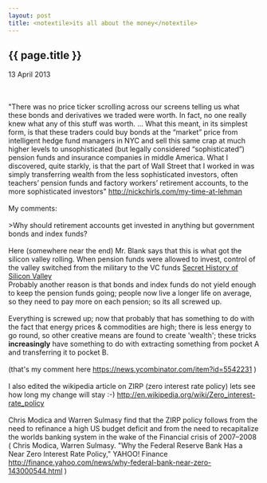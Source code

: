 ```yaml
---
layout: post
title: <notextile>its all about the money</notextile>
---
```


{{ page.title }}
----------------

<p class="publish_date">
13 April 2013

</p>
<br><br>&quot;There was no price ticker scrolling across our screens telling us what these bonds and derivatives we traded were worth. In fact, no one really knew what any of this stuff was worth. ... What this meant, in its simplest form, is that these traders could buy bonds at the &ldquo;market&rdquo; price from intelligent hedge fund managers in NYC and sell this same crap at much higher levels to unsophisticated (but legally considered &ldquo;sophisticated&rdquo;) pension funds and insurance companies in middle America. What I discovered, quite starkly, is that the part of Wall Street that I worked in was simply transferring wealth from the less sophisticated investors, often teachers&rsquo; pension funds and factory workers&rsquo; retirement accounts, to the more sophisticated investors&quot; <a class="ot-anchor" href="http://nickchirls.com/my-time-at-lehman" rel="nofollow">http://nickchirls.com/my-time-at-lehman</a><br><br>My comments:<br><br>&gt;Why should retirement accounts get invested in anything but government bonds and index funds?<br><br>Here (somewhere near the end) Mr. Blank says that this is what got the silicon valley rolling. When pension funds were allowed to invest, control of the valley switched from the military to the VC funds <a class="ot-anchor" href="http://www.youtube.com/watch?v=ZTC_RxWN_xo" rel="nofollow">Secret History of Silicon Valley</a><br>Probably another reason is that bonds and index funds do not yield enough to keep the pension funds going; people now live a longer life on average, so they need to pay more on each pension; so its all screwed up.<br><br>Everything is screwed up; now that probably that has something to do with the fact that energy prices &amp; commodities are high; there is less energy to go round, so other creative means are found to create &#39;wealth&#39;; these tricks <b>increasingly</b> have something to do with extracting something from pocket A and transferring it to pocket B.<br><br>(that&#39;s my comment here <a class="ot-anchor" href="https://news.ycombinator.com/item?id=5542231" rel="nofollow">https://news.ycombinator.com/item?id=5542231</a> )<br><br>I also edited the wikipedia article on ZIRP (zero interest rate policy) lets see how long my change will stay :-) <a class="ot-anchor" href="http://en.wikipedia.org/wiki/Zero_interest-rate_policy" rel="nofollow">http://en.wikipedia.org/wiki/Zero_interest-rate_policy</a><br><br>Chris Modica and Warren Sulmasy find that the ZIRP policy follows from the need to refinance a high US budget deficit and from the need to recapitalize the worlds banking system in the wake of the Financial crisis of 2007&ndash;2008 ( Chris Modica, Warren Sulmasy. &quot;Why the Federal Reserve Bank Has a Near Zero Interest Rate Policy,&quot; YAHOO! Finance <a class="ot-anchor" href="http://finance.yahoo.com/news/why-federal-bank-near-zero-143000544.html" rel="nofollow">http://finance.yahoo.com/news/why-federal-bank-near-zero-143000544.html</a> )
